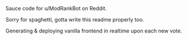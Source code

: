 Sauce code for u/ModRankBot on Reddit.

Sorry for spaghetti, gotta write this readme properly too.

Generating & deploying vanilla frontend in realtime upon each new vote.
